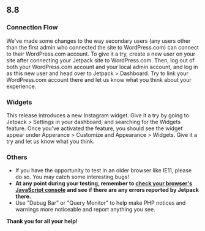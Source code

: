 ## 8.8

### Connection Flow

We've made some changes to the way secondary users (any users other than the first admin who connected the site to WordPress.com) can connect to their WordPress.com account. To give it a try, create a new user on your site after connecting your Jetpack site to WordPress.com. Then, log out of both your WordPress.com account and your local admin account, and log in as this new user and head over to Jetpack > Dashboard. Try to link your WordPress.com account there and let us know what you think about your experience.

### Widgets

This release introduces a new Instagram widget. Give it a try by going to Jetpack > Settings in your dashboard, and searching for the Widgets feature. Once you've activated the feature, you should see the widget appear under Apperance > Customize and Appearance > Widgets. Give it a try and let us know what you think.

### Others

- If you have the opportunity to test in an older browser like IE11, please do so. You may catch some interesting bugs!
- **At any point during your testing, remember to [check your browser's JavaScript console](https://codex.wordpress.org/Using_Your_Browser_to_Diagnose_JavaScript_Errors#Step_3:_Diagnosis) and see if there are any errors reported by Jetpack there.**
- Use "Debug Bar" or "Query Monitor" to help make PHP notices and warnings more noticeable and report anything you see.

**Thank you for all your help!**

